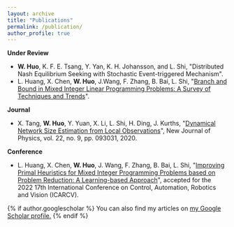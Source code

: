```yaml
---
layout: archive
title: "Publications"
permalink: /publication/
author_profile: true
---
```

**Under Review**
- **W. Huo**, K. F. E. Tsang, Y. Yan, K. H. Johansson, and L. Shi, "Distributed Nash Equilibrium Seeking with Stochastic Event-triggered Mechanism".
- L. Huang, X. Chen, **W. Huo**, J.Wang, F. Zhang, B. Bai, L. Shi, "[Branch and Bound in Mixed Integer Linear Programming Problems: A Survey of Techniques and Trends](https://arxiv.org/abs/2111.06257)".

**Journal**
- X. Tang, **W. Huo**, Y. Yuan, X. Li, L. Shi, H. Ding, J. Kurths, "[Dynamical Network Size Estimation
from Local Observations](https://iopscience.iop.org/article/10.1088/1367-2630/abaf2f/meta)", New Journal of Physics, vol. 22, no. 9, pp. 093031, 2020.

**Conference**
- L. Huang, X. Chen, **W. Huo**, J. Wang, F. Zhang, B. Bai, L. Shi, "[Improving Primal Heuristics
for Mixed Integer Programming Problems based on Problem Reduction: A Learning-based Approach](https://arxiv.org/abs/2209.13217)", accepted for the 2022 17th International Conference on Control, Automation, Robotics and Vision (ICARCV).

{% if author.googlescholar %}
  You can also find my articles on <u><a href="{{author.googlescholar}}">my Google Scholar profile</a>.</u>
{% endif %}


